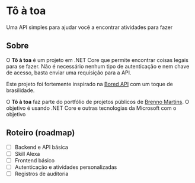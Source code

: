 # Tô à toa

Uma API simples para ajudar você a encontrar atividades para fazer


## Sobre

O **Tô à toa** é um projeto em .NET Core que permite encontrar coisas legais 
para se fazer. Não é necessário nenhum tipo de autenticação e nem chave de 
acesso, basta enviar uma requisição para a API. 

Este projeto foi fortemente inspirado na [Bored API](https://www.boredapi.com) 
com um toque de brasilidade. 

O **Tô à toa** faz parte do portfólio de projetos públicos de 
[Brenno Martins](https://tal.etc.br). O objetivo é usando .NET Core e outras 
tecnologias da Microsoft com o objetivo 


## Roteiro (roadmap)

- [ ] Backend e API básica
- [ ] Skill Alexa
- [ ] Frontend básico
- [ ] Autenticação e atividades personalizadas
- [ ] Registros de auditoria
